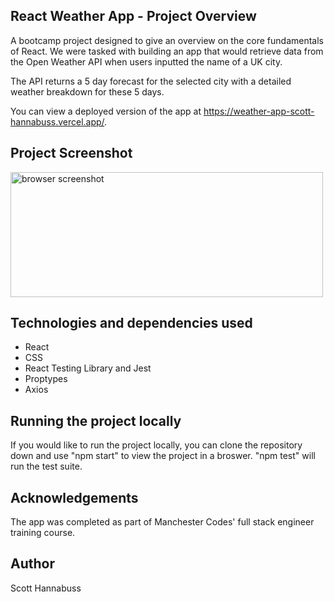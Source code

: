 ## React Weather App - Project Overview

A bootcamp project designed to give an overview on the core fundamentals of React. We were tasked with building an app that would retrieve data from the Open Weather API when users inputted the name of a UK city.

The API returns a 5 day forecast for the selected city with a detailed weather breakdown for these 5 days.

You can view a deployed version of the app at https://weather-app-scott-hannabuss.vercel.app/.

## Project Screenshot

<img src='./src/images/screenshot.png' alt="browser screenshot" width='500px' height='200px'/>

## Technologies and dependencies used

- React
- CSS
- React Testing Library and Jest
- Proptypes
- Axios

## Running the project locally

If you would like to run the project locally, you can clone the repository down and use "npm start" to view the project in a broswer. "npm test" will run the test suite.

## Acknowledgements

The app was completed as part of Manchester Codes' full stack engineer training course.

## Author

Scott Hannabuss
